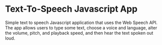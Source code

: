 # Text-To-Speech Javascript App
Simple text to speech Javascript application that uses the Web Speech API. The app allows users to type some text, choose a voice and language, alter the volume, pitch, and playback speed, and then hear the text spoken out loud.
